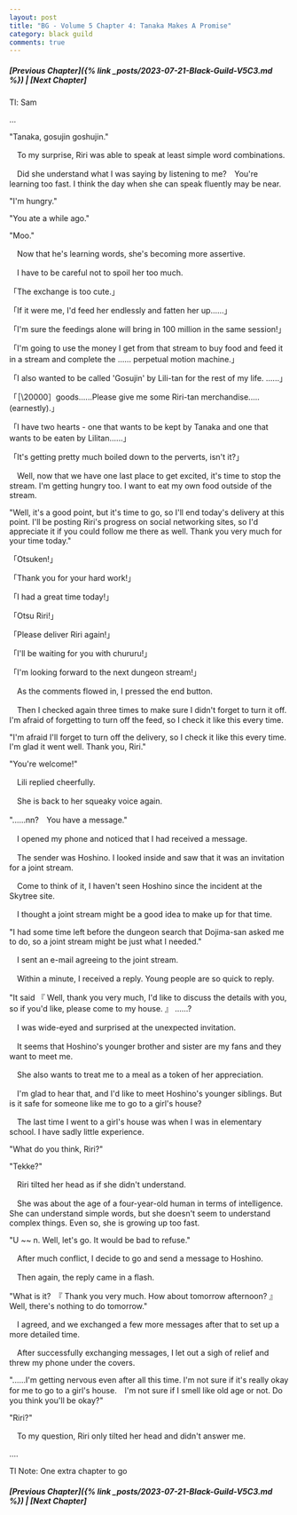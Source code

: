 ```yaml
---
layout: post
title: "BG - Volume 5 Chapter 4: Tanaka Makes A Promise"
category: black guild
comments: true
---
```


##### [Previous Chapter]({% link _posts/2023-07-21-Black-Guild-V5C3.md %}) \| [Next Chapter]



Tl: Sam

…


"Tanaka, gosujin goshujin."



　To my surprise, Riri was able to speak at least simple word combinations.

　Did she understand what I was saying by listening to me?　You're learning too fast. I think the day when she can speak fluently may be near.
<!--more-->



"I'm hungry."

"You ate a while ago."

"Moo."



　Now that he's learning words, she's becoming more assertive.

　I have to be careful not to spoil her too much.



「The exchange is too cute.」

「If it were me, I'd feed her endlessly and fatten her up......」

「I'm sure the feedings alone will bring in 100 million in the same session!」

「I'm going to use the money I get from that stream to buy food and feed it in a stream and complete the ...... perpetual motion machine.」

「I also wanted to be called 'Gosujin' by Lili-tan for the rest of my life. ......」

「［\20000］goods......Please give me some Riri-tan merchandise.....(earnestly).」

「I have two hearts - one that wants to be kept by Tanaka and one that wants to be eaten by Lilitan......」

「It's getting pretty much boiled down to the perverts, isn't it?」



　Well, now that we have one last place to get excited, it's time to stop the stream. I'm getting hungry too. I want to eat my own food outside of the stream.



"Well, it's a good point, but it's time to go, so I'll end today's delivery at this point. I'll be posting Riri's progress on social networking sites, so I'd appreciate it if you could follow me there as well. Thank you very much for your time today."



「Otsuken!」

「Thank you for your hard work!」

「I had a great time today!」

「Otsu Riri!」

「Please deliver Riri again!」

「I'll be waiting for you with chururu!」

「I'm looking forward to the next dungeon stream!」



　As the comments flowed in, I pressed the end button.

　Then I checked again three times to make sure I didn't forget to turn it off. I'm afraid of forgetting to turn off the feed, so I check it like this every time.



"I'm afraid I'll forget to turn off the delivery, so I check it like this every time. I'm glad it went well. Thank you, Riri."

"You're welcome!"



　Lili replied cheerfully.

　She is back to her squeaky voice again.



"......nn?　You have a message."



　I opened my phone and noticed that I had received a message.

　The sender was Hoshino. I looked inside and saw that it was an invitation for a joint stream.



　Come to think of it, I haven't seen Hoshino since the incident at the Skytree site.

　I thought a joint stream might be a good idea to make up for that time.



"I had some time left before the dungeon search that Dojima-san asked me to do, so a joint stream might be just what I needed."



　I sent an e-mail agreeing to the joint stream.

　Within a minute, I received a reply. Young people are so quick to reply.



 "It said 『 Well, thank you very much, I'd like to discuss the details with you, so if you'd like, please come to my house. 』 ......?



　I was wide-eyed and surprised at the unexpected invitation.

　It seems that Hoshino's younger brother and sister are my fans and they want to meet me.



　She also wants to treat me to a meal as a token of her appreciation.

　I'm glad to hear that, and I'd like to meet Hoshino's younger siblings. But is it safe for someone like me to go to a girl's house?



　The last time I went to a girl's house was when I was in elementary school. I have sadly little experience.



"What do you think, Riri?"

"Tekke?"



　Riri tilted her head as if she didn't understand.

　She was about the age of a four-year-old human in terms of intelligence.　She can understand simple words, but she doesn't seem to understand complex things. Even so, she is growing up too fast.



"U ~~ n.  Well, let's go. It would be bad to refuse."



　After much conflict, I decide to go and send a message to Hoshino.

　Then again, the reply came in a flash.



"What is it?　『 Thank you very much. How about tomorrow afternoon? 』 Well, there's nothing to do tomorrow."



　I agreed, and we exchanged a few more messages after that to set up a more detailed time.

　After successfully exchanging messages, I let out a sigh of relief and threw my phone under the covers.



"......I'm getting nervous even after all this time. I'm not sure if it's really okay for me to go to a girl's house.　I'm not sure if I smell like old age or not. Do you think you'll be okay?"

"Riri?"



　To my question, Riri only tilted her head and didn't answer me.



....

Tl Note: One extra chapter to go



##### [Previous Chapter]({% link _posts/2023-07-21-Black-Guild-V5C3.md %}) \| [Next Chapter]
